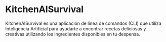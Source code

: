 # KitchenAISurvival
KitchenAISurvival es una aplicación de línea de comandos (CLI) que utiliza Inteligencia Artificial para ayudarte a encontrar recetas deliciosas y creativas utilizando los ingredientes disponibles en tu despensa.
